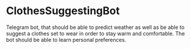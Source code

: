 # ClothesSuggestingBot

Telegram bot, that should be able to predict weather as well as be able to suggest a clothes set to wear in order to stay warm and comfortable. The bot should be able to learn personal preferences.